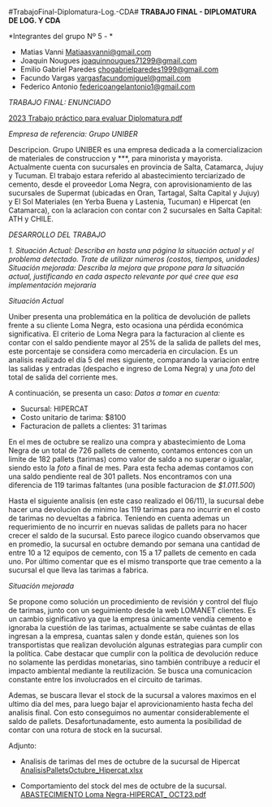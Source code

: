 #TrabajoFinal-Diplomatura-Log.-CDA#
**TRABAJO FINAL - DIPLOMATURA DE LOG. Y CDA**

*Integrantes del grupo Nº 5 - *

- Matias Vanni <Matiaasvanni@gmail.com>
- Joaquin Nougues <joaquinnougues71299@gmail.com>
- Emilio Gabriel Paredes <chogabrielparedes1999@gmail.com>
- Facundo Vargas <vargasfacundomiguel@gmail.com>
- Federico Antonio <federicoangelantonio1@gmail.com>

*_TRABAJO FINAL: ENUNCIADO_*

[2023 Trabajo práctico para evaluar Diplomatura.pdf](https://github.com/FedericoAntonio1/TrabajoFinal-Diplomatura-Log.-CDA/files/13351765/2023.Trabajo.practico.para.evaluar.Diplomatura.pdf)

_*Empresa de referencia*: Grupo UNIBER_

Descripcion. 
Grupo UNIBER es una empresa dedicada a la comercializacion de materiales de construccion y ***, para minorista y mayorista. Actualmente cuenta con sucursales en provincia de Salta, Catamarca, Jujuy y Tucuman. 
El trabajo estara referido al abastecimiento terciarizado de cemento, desde el proveedor Loma Negra, con aprovisionamiento de las sucursales de Supermat (ubicadas en Oran, Tartagal, Salta Capital y Jujuy) y El Sol Materiales (en Yerba Buena y Lastenia, Tucuman) e Hipercat (en Catamarca), con la aclaracion con contar con 2 sucursales en Salta Capital: ATH y CHILE. 

*_DESARROLLO DEL TRABAJO_*

_1. Situación Actual: Describa en hasta una página la situación actual y el
problema detectado. Trate de utilizar números (costos,
tiempos, unidades)
Situación mejorada: Describa la mejora que propone para la situación
actual, justificando en cada aspecto relevante por
qué cree que esa implementación mejoraría_

_Situación Actual_

Uniber presenta una problemática en la política de devolución de pallets frente a su cliente Loma Negra, esto ocasiona una pérdida económica significativa. El criterio de Loma Negra para la facturacion al cliente es contar con el saldo pendiente mayor al 25% de la salida de pallets del mes, este porcentaje se considera como mercaderia en circulacion. Es un analisis realizado el día 5 del mes siguiente, comparando la variacion entre las salidas y entradas (despacho e ingreso de Loma Negra) y una _foto_ del total de salida del corriente mes.  

A continuación, se presenta un caso:
_Datos a tomar en cuenta:_ 

- Sucursal: HIPERCAT
- Costo unitario de tarima: $8100
- Facturacion de pallets a clientes: 31 tarimas

En el mes de octubre se realizo una compra y abastecimiento de Loma Negra de un total de 726 pallets de cemento, contamos entonces con un limite de 182 pallets (tarimas) como valor de saldo a no superar o igualar, siendo esto la _foto_ a final de mes. 
Para esta fecha ademas contamos con una saldo pendiente real de 301 pallets. Nos encontramos con una diferencia de 119 tarimas faltantes (una posible facturacion de _$1.011.500_)

Hasta el siguiente analisis (en este caso realizado el 06/11), la sucursal debe hacer una devolucion de minimo las 119 tarimas para no incurrir en el costo de tarimas no devueltas a fabrica. Teniendo en cuenta ademas un requerimiento de no incurrir en nuevas salidas de pallets para no hacer crecer el saldo de la sucursal. Esto parece ilogico cuando observamos que en promedio, la sucursal en octubre demando por semana una cantidad de entre 10 a 12 equipos de cemento, con 15 a 17 pallets de cemento en cada uno. Por último comentar que es el mismo transporte que trae cemento a la sucursal el que lleva las tarimas a fabrica.

_Situación mejorada_

Se propone como solución un procedimiento de revisión y control del flujo de tarimas, junto con un seguimiento desde la web LOMANET clientes. Es un cambio significativo ya que la empresa únicamente vendía cemento e ignoraba la cuestión de las tarimas, actualmente se sabe cuántas de ellas ingresan a la empresa, cuantas salen y donde están, quienes son los transportistas que realizan devolución algunas estrategias para cumplir con la política. Cabe destacar que cumplir con la política de devolución reduce no solamente las perdidas monetarias, sino también contribuye a reducir el impacto ambiental mediante la reutilización. Se busca una comunicacion constante entre los involucrados en el circuito de tarimas. 

Ademas, se buscara llevar el stock de la sucursal a valores maximos en el ultimo dia del mes, para luego bajar el aprovicionamiento hasta fecha del analisis final. Con esto conseguimos no aumentar considerablemente el saldo de pallets. Desafortunadamente, esto aumenta la posibilidad de contar con una rotura de stock en la sucursal. 

Adjunto: 
- Analisis de tarimas del mes de octubre de la sucursal de Hipercat
[AnalisisPalletsOctubre_Hipercat.xlsx](https://github.com/FedericoAntonio1/TrabajoFinal-Diplomatura-Log.-CDA/files/13354141/AnalisisPalletsOctubre_Hipercat.xlsx)

- Comportamiento del stock del mes de octubre de la sucursal. 
[ABASTECIMIENTO Loma Negra-HIPERCAT_ OCT23.pdf](https://github.com/FedericoAntonio1/TrabajoFinal-Diplomatura-Log.-CDA/files/13354144/ABASTECIMIENTO.Loma.Negra-HIPERCAT_.OCT23.pdf)
